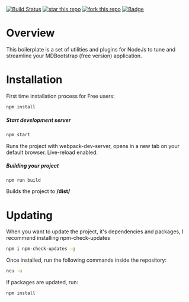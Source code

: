 [![Build Status](https://travis-ci.org/raghavbk/mdb-javascript.svg?branch=master)](https://travis-ci.org/raghavbk/mdb-javascript) [![star this repo](http://githubbadges.com/star.svg?user=raghavbk&repo=mdb-javascript&style=flat)](https://github.com/raghavbk/mdb-javascript) [![fork this repo](http://githubbadges.com/fork.svg?user=raghavbk&repo=mdb-javascript&style=flat)](https://github.com/raghavbk/mdb-javascript/fork) [![Badge](https://img.shields.io/github/license/raghavbk/mdb-javascript.svg)](https://img.shields.io/github/license/raghavbk/mdb-javascript.svg)

# Overview

This boilerplate is a set of utilities and plugins for NodeJs to tune and streamline your MDBootstrap (free version) application.

# Installation

First time installation process for Free users:

```bash
npm install
```
##### Start development server
```bash
npm start
```
Runs the project with webpack-dev-server, opens in a new tab on your default browser. Live-reload enabled.

##### Building your project
```bash
npm run build
```
Builds the project to **/dist/**

# Updating

When you want to update the project, it's dependencies and packages, I recommend installing npm-check-updates

```bash
npm i npm-check-updates -g
```

Once installed, run the following commands inside the repository:

```bash
ncu -u
```

If packages are updated, run:

```bash
npm install
```
